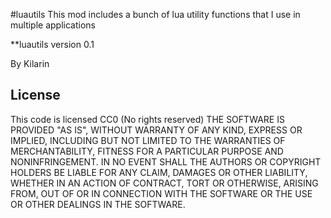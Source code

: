#luautils
This mod includes a bunch of lua utility functions that I use in multiple applications

**luautils version 0.1

By Kilarin

## License
This code is licensed CC0 (No rights reserved)
THE SOFTWARE IS PROVIDED "AS IS", WITHOUT WARRANTY OF ANY KIND, EXPRESS OR IMPLIED, INCLUDING BUT NOT LIMITED TO THE WARRANTIES OF MERCHANTABILITY, FITNESS FOR A PARTICULAR PURPOSE AND NONINFRINGEMENT. IN NO EVENT SHALL THE AUTHORS OR COPYRIGHT HOLDERS BE LIABLE FOR ANY CLAIM, DAMAGES OR OTHER LIABILITY, WHETHER IN AN ACTION OF CONTRACT, TORT OR OTHERWISE, ARISING FROM, OUT OF OR IN CONNECTION WITH THE SOFTWARE OR THE USE OR OTHER DEALINGS IN THE SOFTWARE. 


